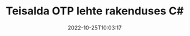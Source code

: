 ---
############################# Static ############################
layout: "auto-gen-merger"
date: 2022-10-25T10:03:17
draft: false
otherformats: pdf pps ppsx ppt pptx rtf tex vdx vsdm vsdx vssm vssx vstm vstx vsx vtx

############################# Head ############################
head_title: "Teisalda OTP lehte teenuses C#"
head_description: "Teisaldage dokumendi OTP lehed rakenduses C# mis tahes asukohta, kasutades dokumentide ühendamise API-t."

############################# Header ############################
title: "Teisalda OTP lehte rakenduses C#"
description: "Teisaldage OTP lehti mõne toote .NET koodireaga."
bg_image: "https://cms.admin.containerize.com/templates/aspose/App_Themes/V3/images/bg/header1.png"
bg_overlay: false
button:
    enable: true
    icon: "fas fa-arrow-down"
    label: "Laadige alla tasuta prooviversioon"
    link: "https://downloads.groupdocs.com/merger/net"

############################# SubMenu ############################
submenu:
    enable: true

    left:
        img_alt: "GroupDocs.Merger for .NET"
        image: "https://cms.admin.containerize.com/templates/groupdocs/images/product-logos/90x90-noborder/groupdocs-merger-net.png"
        product: "GroupDocs.Merger"
        platform: ".NET"

    middle:
        button:

            # button loop
            - link: "https://apireference.groupdocs.com/merger/net"
              text: "API viide"

            # button loop
            - link: "https://github.com/groupdocs-merger"
              text: "Koodi näited"

            # button loop
            - link: "https://products.groupdocs.app/merger/family"
              text: "Reaalajas demod"

            # button loop
            - link: "https://purchase.groupdocs.com/pricing/merger/net"
              text: "Hinnakujundus"

    right:
        link_download: "https://downloads.groupdocs.com/merger"
        link_learn: "https://docs.groupdocs.com/merger/net"
        link_buy: "https://purchase.groupdocs.com"

############################# About ############################
about:
    enable: true
    title: "Teave toote GroupDocs.Merger for .NET API kohta"
    content: |
        [GroupDocs.Merger for .NET](/et/merger/net/) pakub lihtsat lahendust mitmesuguste dokumendivormingute, sealhulgas PDF, Microsoft Office (Word, Excel, PowerPoint) turvaliseks liitmiseks ja jagamiseks , OneNote), OpenDocument, HTML, pildid ja paljud teised rakenduses .NET. Lisades vaid mõne koodirea, saate teha mitmeid dokumenditoiminguid, nagu teisaldamine, eemaldamine, pööramine, vahetamine, eraldamine või lehtede orientatsiooni muutmine dokumentides. Dokumentide ühendamise API toetab ka dokumendi lehtede eelvaate kuvamist pildina, et analüüsida dokumendi struktuuri, vormingut ja lehe sisu.
        
        GroupDocs.Merger API on õige valik ettevõtete lahenduste jaoks, mis vajavad faililehtede teisaldamise funktsioone. Neid API-sid toetavad hästi kõik suuremad operatsioonisüsteemid ja platvormid, sealhulgas .NET Framework, .NET Standard, .NET Core, Mono.

############################# Steps ############################
steps:
    enable: true
    title_left: "Teisalda OTP faililehte tootes .NET"
    content_left: |
        [GroupDocs.Merger for .NET](/et/merger/net/) muudab C# arendajatel lihtsaks lehtede teisaldamise failis OTP, rakendades mõnda lihtsat sammu .
        
        * Initsialiseerige **MoveOptions**, et määrata praegused ja uued leheküljenumbrid.
        * Looge **Merger** uus eksemplar ja edastage lähtedokumendi tee konstruktori parameetrina.
        * Helistage lehele **MovePage** ja edastage objekt **MoveOptions**.
        * Helistage käsule **Save** ja määrake tulemuseks oleva dokumendi salvestamise failitee.

    title_right: "Nõuded süsteemile"
    content_right: |
        GroupDocs.Merger for .NET API-sid toetavad kõik suuremad platvormid ja operatsioonisüsteemid. Enne alloleva koodi käivitamist veenduge, et teie süsteemi on installitud järgmised eeltingimused.

        * Operatsioonisüsteemid: Microsoft Windows, Linux, MacOS
        * Arenduskeskkonnad: Visual Studio, Xamarin, MonoDevelop
        * Raamistikud: .NET Framework, .NET Standard, .NET Core, Mono
        * Laadige alla toote GroupDocs.Merger for .NET uusim versioon saidilt [NuGet](https://www.nuget.org/packages/groupdocs.merger)
         
    code: |
     {{% merger/additional-styles %}}
     {{< merger/code-merger title="Kuidas teisaldada OTP faililehte, kasutades C# näitekoodi">}}

        ```csharp    
        // Teisaldage OTP faililehte GroupDocs.Merger API abil
        int pageNumber = 6;
        int newPageNumber = 1;

        // Initsialiseerige klass MoveOptions, et määrata praegused ja uued leheküljenumbrid
        MoveOptions moveOptions = new MoveOptions(pageNumber, newPageNumber);

        // Ühinemise käivitamine sisenddokumendiga OTP
        using (Merger merger = new Merger("input.otp"))
          {
            // Kutsuge meetod MovePage ja edastage sellele objekt MoveOptions
            merger.MovePage(moveOptions);
    
            // Helistage salvestusmeetodile ja edastage soovitud failitee väljunddokumendi salvestamiseks
            merger.Save("output.otp");
          }
        ```
     {{< /merger/code-merger >}}

############################# Demos ############################
demos:
    enable: true
    title: "Reaalajas demod – teisaldage OTP lehte võrgus"
    content: |
       Teisaldage kohe OTP faililehte, külastades veebisaiti [GroupDocs.Merger Live Demos](https://products.groupdocs.app/splitter/move-pages/otp).
       Reaalajas demol on järgmised eelised.
        
############################# About Formats ############################
about_formats:
    enable: true

############################# More Formats ############################
more_formats:
    enable: true
    title: "Teiste dokumendivormingute lehtede teisaldamine"
    content: |
        .NET dokumenteerib failivormingute ja piltide ühendamise ja jagamise API. Teisaldage mõned populaarsed failivormingud, nagu allpool kirjeldatud.

############################# Back to top ###############################
back_to_top:
    enable: true
---